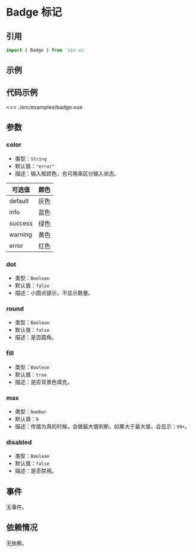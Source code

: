 # Badge 标记

## 引用
```js
import { Badge } from 'xin-ui'
```

## 示例
<example-badge/>

## 代码示例
<<< ./src/examples/badge.vue

## 参数

### color

* 类型：`String`
* 默认值：`"error"`
* 描述：输入框颜色，也可用来区分输入状态。

| 可选值 | 颜色 |
| - | - |
| default | 灰色 |
| info | 蓝色 |
| success | 绿色 |
| warning | 黄色 |
| error | 红色 |

### dot

* 类型：`Boolean`
* 默认值：`false`
* 描述：小圆点提示，不显示数量。

### round

* 类型：`Boolean`
* 默认值：`false`
* 描述：是否圆角。

### fill

* 类型：`Boolean`
* 默认值：`true`
* 描述：是否背景色填充。

### max

* 类型：`Number`
* 默认值：`0`
* 描述：传值为真的时候，会做最大值判断，如果大于最大值，会显示：`99+`。

### disabled

* 类型：`Boolean`
* 默认值：`false`
* 描述：是否禁用。

## 事件

无事件。

## 依赖情况

无依赖。






